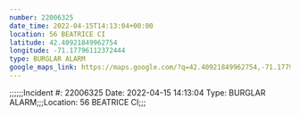 ```yaml
---
number: 22006325
date_time: 2022-04-15T14:13:04+00:00
location: 56 BEATRICE CI
latitude: 42.40921849962754
longitude: -71.17796112372444
type: BURGLAR ALARM
google_maps_link: https://maps.google.com/?q=42.40921849962754,-71.17796112372444
---
```


;;;;;;Incident #: 22006325  Date: 2022-04-15 14:13:04   Type: BURGLAR ALARM;;;Location: 56 BEATRICE CI;;;
